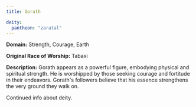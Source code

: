 ```yaml
---
title: Gorath

deity: 
  pantheon: "zaratal"
---
```


**Domain:** Strength, Courage, Earth

**Original Race of Worship:** Tabaxi

**Description:** Gorath appears as a powerful figure, embodying physical and spiritual strength. He is worshipped by those seeking courage and fortitude in their endeavors. Gorath's followers believe that his essence strengthens the very ground they walk on.

<!--more-->

<div class="todo">Continued info about deity.</div>